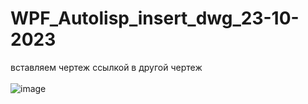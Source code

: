 # WPF_Autolisp_insert_dwg_23-10-2023
 вставляем чертеж ссылкой в другой чертеж
<br> <br>
![image](https://github.com/fishman123456/WPF_Autolisp_insert_dwg_23-10-2023/assets/106389581/08a26bf2-ab74-447c-8cee-d212db5bc083)
